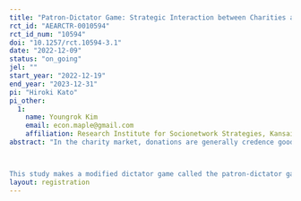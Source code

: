 ```yaml
---
title: "Patron-Dictator Game: Strategic Interaction between Charities and Donors"
rct_id: "AEARCTR-0010594"
rct_id_num: "10594"
doi: "10.1257/rct.10594-3.1"
date: "2022-12-09"
status: "on_going"
jel: ""
start_year: "2022-12-19"
end_year: "2023-12-31"
pi: "Hiroki Kato"
pi_other:
  1:
    name: Youngrok Kim
    email: econ.maple@gmail.com
    affiliation: Research Institute for Socionetwork Strategies, Kansai University
abstract: "In the charity market, donations are generally credence goods. In other words, in the charity market, there is an information asymmetry in that it is difficult for donors to know in advance the extent to which their donations improve recipients' welfare (charitable organizations retain this information). Thus, the dictator game, widely used to measure altruistic preference in laboratory experiments, may not correspond to real-world donation behavior because the recipient's welfare is visible.

This study makes a modified dictator game called the patron-dictator game that incorporates the role of charitable organizations. We conduct two games: the patron-dictator game and a standard dictator game in a lab experiment. Through these experiments, we examine two research questions: (1) the extent to which donation behavior in the Patron-Dictator game, which is similar to the real donation market, differs from that in the standard dictator game; (2) how donation information asymmetries affect donation behavior."
layout: registration
---
```


